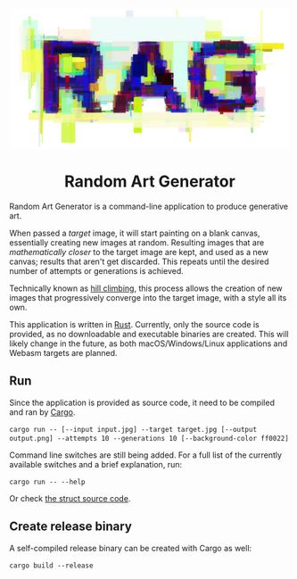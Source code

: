 <div align="center"><img width="500" height="250" src="docs/logo.png" alt="Random Art Generator">

# Random Art Generator
</div>

Random Art Generator is a command-line application to produce generative art.

When passed a _target_ image, it will start painting on a blank canvas, essentially creating new images at random. Resulting images that are _mathematically closer_ to the target image are kept, and used as a new canvas; results that aren't get discarded. This repeats until the desired number of attempts or generations is achieved.

Technically known as [hill climbing](https://en.wikipedia.org/wiki/Hill_climbing), this process allows the creation of new images that progressively converge into the target image, with a style all its own.

This application is written in [Rust](https://www.rust-lang.org/). Currently, only the source code is provided, as no downloadable and executable binaries are created. This will likely change in the future, as both macOS/Windows/Linux applications and Webasm targets are planned.

## Run

Since the application is provided as source code, it need to be compiled and ran by [Cargo](https://doc.rust-lang.org/cargo/getting-started/installation.html).

```shell
cargo run -- [--input input.jpg] --target target.jpg [--output output.png] --attempts 10 --generations 10 [--background-color ff0022]
```

Command line switches are still being added. For a full list of the currently available switches and a brief explanation, run:

```shell
cargo run -- --help
```

Or check [the struct source code](https://github.com/zeh/art-generator/blob/master/src/main.rs#L13).

## Create release binary

A self-compiled release binary can be created with Cargo as well:

```shell
cargo build --release
```

